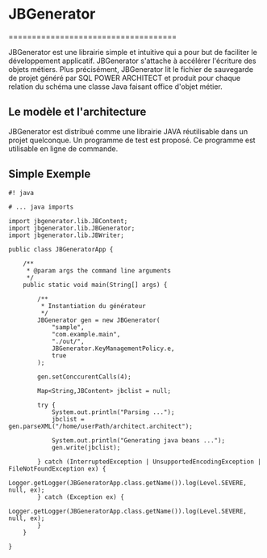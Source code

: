 # JBGenerator #

====================================

JBGenerator est une librairie simple et intuitive qui a pour but de faciliter le développement applicatif. JBGenerator s'attache à accélérer l'écriture des objets métiers. 
Plus précisément, JBGenerator lit le fichier de sauvegarde de projet généré par SQL POWER ARCHITECT et produit pour chaque relation du schéma une classe Java faisant office d'objet métier.

## Le modèle et l'architecture ##

JBGenerator est distribué comme une librairie JAVA réutilisable dans un projet quelconque. Un programme de test est proposé. Ce programme est utilisable en ligne de commande.


## Simple Exemple ##

```
#! java

# ... java imports

import jbgenerator.lib.JBContent;
import jbgenerator.lib.JBGenerator; 
import jbgenerator.lib.JBWriter;

public class JBGeneratorApp {

    /**
     * @param args the command line arguments
     */
    public static void main(String[] args) {        
                 
        /**
         * Instantiation du générateur
         */
        JBGenerator gen = new JBGenerator(
            "sample", 
            "com.example.main",  
            "./out/",     
            JBGenerator.KeyManagementPolicy.e,   
            true
        );
         
        gen.setConccurentCalls(4);
         
        Map<String,JBContent> jbclist = null;
        
        try {
            System.out.println("Parsing ..."); 
            jbclist = gen.parseXML("/home/userPath/architect.architect");   
                
            System.out.println("Generating java beans ..."); 
            gen.write(jbclist);  

        } catch (InterruptedException | UnsupportedEncodingException | FileNotFoundException ex) {
            Logger.getLogger(JBGeneratorApp.class.getName()).log(Level.SEVERE, null, ex);
        } catch (Exception ex) {
            Logger.getLogger(JBGeneratorApp.class.getName()).log(Level.SEVERE, null, ex);
        } 
    }
    
}
```
